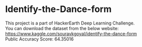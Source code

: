 # Identify-the-Dance-form
This project is a part of HackerEarth Deep Learning Challenge.
<br>
You can download the dataset from the below website:
https://www.kaggle.com/souravkgoyal/identify-the-dance-form
<br>
Public Accuracy Score: 64.35016
